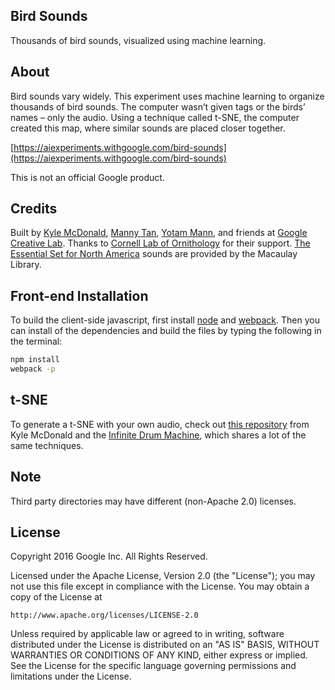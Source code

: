 ## Bird Sounds
Thousands of bird sounds, visualized using machine learning.

## About

Bird sounds vary widely. This experiment uses machine learning to organize thousands of bird sounds. The computer wasn’t given tags or the birds’ names – only the audio. Using a technique called t-SNE, the computer created this map, where similar sounds are placed closer together.

[https://aiexperiments.withgoogle.com/bird-sounds](https://aiexperiments.withgoogle.com/bird-sounds)

This is not an official Google product.

## Credits

Built by [Kyle McDonald](https://github.com/kylemcdonald), [Manny Tan](https://github.com/mannytan), [Yotam Mann](https://github.com/tambien), and friends at [Google Creative Lab](https://github.com/googlecreativelab/). Thanks to [Cornell Lab of Ornithology](http://www.birds.cornell.edu/Page.aspx?pid=1478) for their support. [The Essential Set for North America](http://macaulaylibrary.org/guide/audio/essential-set-for-north-america) sounds are provided by the Macaulay Library.


## Front-end Installation

To build the client-side javascript, first install [node](https://nodejs.org) and [webpack](https://webpack.github.io/). Then you can install of the dependencies and build the files by typing the following in the terminal: 

```bash
npm install
webpack -p
```

## t-SNE

To generate a t-SNE with your own audio, check out [this repository](https://github.com/kylemcdonald/AudioNotebooks) from Kyle McDonald and the [Infinite Drum Machine](https://github.com/googlecreativelab/aiexperiments-drum-machine), which shares a lot of the same techniques. 

## Note
Third party directories may have different (non-Apache 2.0) licenses.

## License

Copyright 2016 Google Inc. All Rights Reserved.

Licensed under the Apache License, Version 2.0 (the "License");
you may not use this file except in compliance with the License.
You may obtain a copy of the License at

    http://www.apache.org/licenses/LICENSE-2.0

Unless required by applicable law or agreed to in writing, software
distributed under the License is distributed on an "AS IS" BASIS,
WITHOUT WARRANTIES OR CONDITIONS OF ANY KIND, either express or implied.
See the License for the specific language governing permissions and
limitations under the License.






